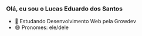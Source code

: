 ### Olá, eu sou o Lucas Eduardo dos Santos

- 🌱 Estudando Desenvolvimento Web pela Growdev
- 😄 Pronomes: ele/dele
